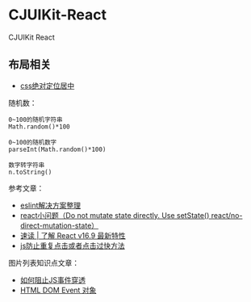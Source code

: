 # CJUIKit-React
CJUIKit React





## 布局相关

* [css绝对定位居中](https://www.cnblogs.com/qxp140605/p/11793774.html)



随机数：

```
0~100的随机字符串
Math.random()*100

0~100的随机数字
parseInt(Math.random()*100)

数字转字符串
n.toString()
```






参考文章：

* [eslint解决方案整理](https://blog.csdn.net/zcfzfc123456789/article/details/87899298)
* [react小问题（Do not mutate state directly. Use setState() react/no-direct-mutation-state）](https://blog.csdn.net/wangshang1320/article/details/89885655)
* [速读 | 了解 React v16.9 最新特性](https://blog.csdn.net/github_34708151/article/details/99670079)
* [js防止重复点击或者点击过快方法](https://blog.csdn.net/weixin_40687883/article/details/81386127)





图片列表知识点文章：

* [如何阻止JS事件穿透](https://blog.csdn.net/qq_33368158/article/details/79670011)
* [HTML DOM Event 对象](https://www.w3school.com.cn/jsref/dom_obj_event.asp)

